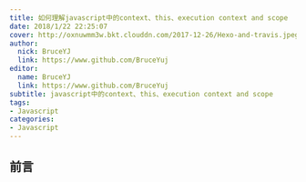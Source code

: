 ```yaml
---
title: 如何理解javascript中的context、this、execution context and scope
date: 2018/1/22 22:25:07
cover: http://oxnuwmm3w.bkt.clouddn.com/2017-12-26/Hexo-and-travis.jpeg
author:
  nick: BruceYJ
  link: https://www.github.com/BruceYuj
editor:
  name: BruceYJ
  link: https://www.github.com/BruceYuj
subtitle: javascript中的context、this、execution context and scope
tags:
- Javascript
categories:
- Javascript
---
```

<!-- toc -->
## 前言


